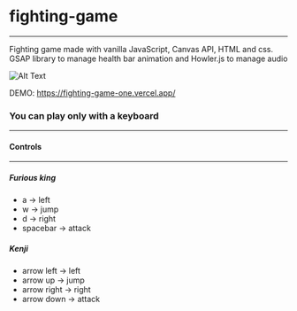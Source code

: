 # fighting-game
***
Fighting game made with vanilla JavaScript, Canvas API, HTML and css.  
GSAP library to manage health bar animation and Howler.js to manage audio

![Alt Text](https://s7.gifyu.com/images/ezgif-4-f5a9575b1a.gif)

DEMO: https://fighting-game-one.vercel.app/

### You can play only with a keyboard
***
#### Controls
***

##### Furious king  
* a -> left
* w -> jump
* d -> right
* spacebar -> attack

##### Kenji 
* arrow left -> left
* arrow up -> jump
* arrow right -> right
* arrow down -> attack
